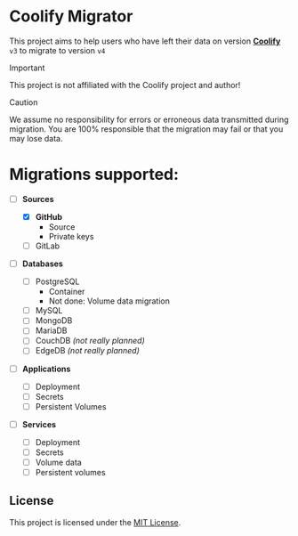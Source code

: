 # Coolify Migrator

This project aims to help users who have left their data on version [**Coolify**](https://coolify.io) `v3` to migrate to version `v4`

> [!IMPORTANT]
> This project is not affiliated with the Coolify project and author!

> [!CAUTION]
> We assume no responsibility for errors or erroneous data transmitted during migration. You are 100% responsible that the migration may fail or that you may lose data.

# Migrations supported:

- [ ] **Sources**

  - [x] **GitHub**
    - Source
    - Private keys
  - [ ] GitLab

- [ ] **Databases**

  - [ ] PostgreSQL
    - Container
    - Not done: Volume data migration
  - [ ] MySQL
  - [ ] MongoDB
  - [ ] MariaDB
  - [ ] CouchDB _(not really planned)_
  - [ ] EdgeDB _(not really planned)_

- [ ] **Applications**

  - [ ] Deployment
  - [ ] Secrets
  - [ ] Persistent Volumes

- [ ] **Services**

  - [ ] Deployment
  - [ ] Secrets
  - [ ] Volume data
  - [ ] Persistent volumes

## License

This project is licensed under the [MIT License](LICENSE).
